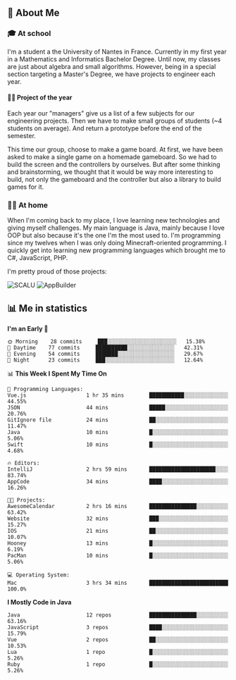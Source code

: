 ## 👀 About Me

### 🎓 At school

I'm a student a the University of Nantes in France. Currently in my first year in a Mathematics and Informatics Bachelor Degree. Until now, my classes are just about algebra and small algorithms. However, being in a special section targeting a Master's Degree, we have projects to engineer each year. 

#### 🔧🔬 Project of the year

Each year our "managers" give us a list of a few subjects for our engineering projects. Then we have to make small groups of students (~4 students on average). And return a prototype before the end of the semester.

This time our group, choose to make a game board. At first, we have been asked to make a single game on a homemade gameboard. So we had to build the screen and the controllers by ourselves. 
But after some thinking and brainstorming, we thought that it would be way more interesting to build, not only the gameboard and the controller but also a library to build games for it.

### 👨‍💻 At home

When I'm coming back to my place, I love learning new technologies and giving myself challenges. My main language is Java, mainly because I love OOP but also because it's the one I'm the most used to. I'm programming since my twelves when I was only doing Minecraft-oriented programming.  I quickly get into learning new programming languages which brought me to C#, JavaScript, PHP. 

I'm pretty proud of those projects:

![SCALU](https://github-readme-stats.vercel.app/api/pin?username=renardfute&repo=SCALU)
![AppBuilder](https://github-readme-stats.vercel.app/api/pin?username=pulsedev2&repo=AppBuilder)

## 📊 Me in statistics
<!--START_SECTION:waka-->
**I'm an Early 🐤** 

```text
🌞 Morning    28 commits     ███░░░░░░░░░░░░░░░░░░░░░░   15.38% 
🌆 Daytime    77 commits     ██████████░░░░░░░░░░░░░░░   42.31% 
🌃 Evening    54 commits     ███████░░░░░░░░░░░░░░░░░░   29.67% 
🌙 Night      23 commits     ███░░░░░░░░░░░░░░░░░░░░░░   12.64%

```


📊 **This Week I Spent My Time On** 

```text
💬 Programming Languages: 
Vue.js                   1 hr 35 mins        ███████████░░░░░░░░░░░░░░   44.55% 
JSON                     44 mins             █████░░░░░░░░░░░░░░░░░░░░   20.76% 
GitIgnore file           24 mins             ██░░░░░░░░░░░░░░░░░░░░░░░   11.47% 
Java                     10 mins             █░░░░░░░░░░░░░░░░░░░░░░░░   5.06% 
Swift                    10 mins             █░░░░░░░░░░░░░░░░░░░░░░░░   4.68%

🔥 Editors: 
IntelliJ                 2 hrs 59 mins       █████████████████████░░░░   83.74% 
AppCode                  34 mins             ████░░░░░░░░░░░░░░░░░░░░░   16.26%

🐱‍💻 Projects: 
AwesomeCalendar          2 hrs 16 mins       ███████████████░░░░░░░░░░   63.42% 
Website                  32 mins             ███░░░░░░░░░░░░░░░░░░░░░░   15.27% 
IOS                      21 mins             ██░░░░░░░░░░░░░░░░░░░░░░░   10.07% 
Hooney                   13 mins             █░░░░░░░░░░░░░░░░░░░░░░░░   6.19% 
PacMan                   10 mins             █░░░░░░░░░░░░░░░░░░░░░░░░   5.06%

💻 Operating System: 
Mac                      3 hrs 34 mins       █████████████████████████   100.0%

```

**I Mostly Code in Java** 

```text
Java                     12 repos            ███████████████░░░░░░░░░░   63.16% 
JavaScript               3 repos             ████░░░░░░░░░░░░░░░░░░░░░   15.79% 
Vue                      2 repos             ██░░░░░░░░░░░░░░░░░░░░░░░   10.53% 
Lua                      1 repo              █░░░░░░░░░░░░░░░░░░░░░░░░   5.26% 
Ruby                     1 repo              █░░░░░░░░░░░░░░░░░░░░░░░░   5.26%

```



<!--END_SECTION:waka-->
